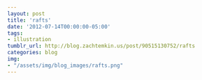 ```yaml
---
layout: post
title: 'rafts'
date: '2012-07-14T00:00:00-05:00'
tags:
- illustration
tumblr_url: http://blog.zachtemkin.us/post/90515130752/rafts
categories: blog
img:
- "/assets/img/blog_images/rafts.png" 
---
```

